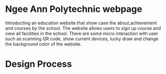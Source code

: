 # Ngee Ann Polytechnic webpage
Introducting an education website that show case the about,achievement and courses by the school. The website allows users to sign up course and view all facilities in the school. There are some micro interaction with user such as scanning QR code, show current devices, lucky draw and change the background color of the website.
# Design Process
